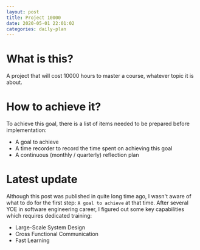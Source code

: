 ```yaml
---
layout: post
title: Project 10000
date: 2020-05-01 22:01:02
categories: daily-plan
---
```

# What is this?
A project that will cost 10000 hours to master a course, whatever topic it is about. 

# How to achieve it? 
To achieve this goal, there is a list of items needed to be prepared before implementation:
- A goal to achieve
- A time recorder to record the time spent on achieving this goal
- A continuous (monthly / quarterly) reflection plan

# Latest update
Although this post was published in quite long time ago, I wasn't aware of what to do for the first step: `A goal to achieve` at that time. After several YOE in software engineering career, I figured out some key capabilities which requires dedicated training:
- Large-Scale System Design
- Cross Functional Communication
- Fast Learning